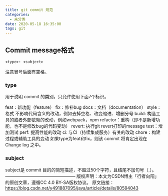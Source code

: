 ```yaml
---
title: git commit 规范
categories:
  - 未分类
date: 2020-05-18 16:35:00
tags: git
---
```

## Commit message格式
```
<type>: <subject>
```
注意冒号后面有空格。

### type
用于说明 commit 的类别，只允许使用下面7个标识。

feat：新功能（feature）
fix：修补bug
docs：文档（documentation）
style： 格式 不影响代码含义的改动，例如去掉空格、改变缩进、增删分号
build:  构造工具的或者外部依赖的改动，例如webpack，npm
refactor：重构（即不是新增功能，也不是修改bug的代码变动）
revert: 执行git revert打印的message
test：增加测试
perf: 提高性能的改动
ci: 与CI（持续集成服务）有关的改动
chore：构建过程或辅助工具的变动
如果type为feat和fix，则该 commit 将肯定出现在 Change log 之中。

### subject
subject是 commit 目的的简短描述，不超过50个字符，且结尾不加句号（.）。
————————————————
版权声明：本文为CSDN博主「行者向阳」的原创文章，遵循CC 4.0 BY-SA版权协议。
原文链接：https://blog.csdn.net/y491887095/java/article/details/80594043